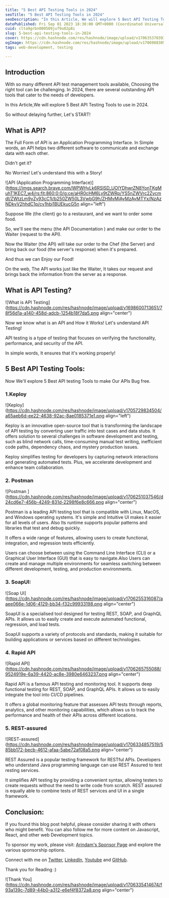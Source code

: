 ```yaml
---
title: "5 Best API Testing Tools in 2024"
seoTitle: "5 Best API Testing Tools in 2024"
seoDescription: "In this Article, We will explore 5 Best API Testing Tools to use in 2024."
datePublished: Fri Sep 01 2023 18:30:00 GMT+0000 (Coordinated Universal Time)
cuid: clta9grbn000509juf9u02p8i
slug: 5-best-api-testing-tools-in-2024
cover: https://cdn.hashnode.com/res/hashnode/image/upload/v1706353703931/04d602b4-4a08-4150-8009-93dbc9cadf40.png
ogImage: https://cdn.hashnode.com/res/hashnode/image/upload/v1706988305162/54ff5aef-69dc-462c-a924-a1266c0d3cca.png
tags: web-development, testing

---
```


## Introduction

With so many different API test management tools available, Choosing the right tool can be challenging. In 2024, there are several outstanding API tools that cater to the needs of developers.

In this Article,We will explore 5 Best API Testing Tools to use in 2024.

So without delaying further, Let's START!

## What is API?

The Full Form of API is an Application Programming Interface. In Simple words, an API helps two different software to communicate and exchange data with each other.

Didn't get it?

No Worries! Let's understand this with a Story!

![API (Application Programming Interface)](https://imgs.search.brave.com/WPWHyLk6RSlSD_UOlYDhwrZN8YonTKgMuhT1KEC7_w4/rs:fit:860:0:0/g:ce/aHR0cHM6Ly9tZWRp/YS5nZWVrc2Zvcmdl/ZWtzLm9yZy93cC1j/b250ZW50L3VwbG9h/ZHMvMjAyMzAyMTYx/NzAzNDkvV2hhdC1p/cy1hbi1BUEkucG5n align="left")

Suppose We (the client) go to a restaurant, and we want to order some food.

So, we'll see the menu (the API Documentation ) and make our order to the Waiter (request to the API).

Now the Waiter (the API) will take our order to the Chef (the Server) and bring back our food (the server's response) when it's prepared.

And thus we can Enjoy our Food!

On the web, The API works just like the Waiter, It takes our request and brings back the information from the server as a response.

## What is API Testing?

![What is API Testing](https://cdn.hashnode.com/res/hashnode/image/upload/v1698600713651/78f56d1a-a140-458d-adcb-1254b18f7da5.png align="center")

Now we know what is an API and How it Works! Let's understand API Testing!

API testing is a type of testing that focuses on verifying the functionality, performance, and security of the API.

In simple words, It ensures that it's working properly!

## 5 Best API Testing Tools:

Now We'll explore 5 Best API testing Tools to make Our APIs Bug free.

### 1.Keploy

![Keploy](https://cdn.hashnode.com/res/hashnode/image/upload/v1705729834504/a65aeb6d-ee22-4638-92ac-8ae0185371e1.png align="left")

Keploy is an innovative open-source tool that is transforming the landscape of API testing by converting user traffic into test cases and data stubs. It offers solution to several challenges in software development and testing, such as blind network calls, time-consuming manual test writing, inefficient code paths, dependency chaos, and mystery production issues.

Keploy simplifies testing for developers by capturing network interactions and generating automated tests. Plus, we accelerate development and enhance team collaboration.

### 2\. Postman

![Postman ](https://cdn.hashnode.com/res/hashnode/image/upload/v1706251037546/d24cd6e7-456b-4249-831d-2298f6e8c666.png align="center")

Postman is a leading API testing tool that is compatible with Linux, MacOS, and Windows operating systems. It's simple and Intuitive UI makes it easier for all levels of users. Also Its runtime supports popular patterns and libraries that test and debug quickly.

It offers a wide range of features, allowing users to create functional, integration, and regression tests efficiently.

Users can choose between using the Command Line Interface (CLI) or a Graphical User Interface (GUI) that is easy to navigate.Also Users can create and manage multiple environments for seamless switching between different development, testing, and production environments.

### 3\. SoapUI:

![Soap UI](https://cdn.hashnode.com/res/hashnode/image/upload/v1706255316087/aaee066e-1d06-4129-bb34-f32c99933198.png align="center")

SoapUI is a specialised tool designed for testing REST, SOAP, and GraphQL APIs. It allows us to easily create and execute automated functional, regression, and load tests.

SoapUI supports a variety of protocols and standards, making it suitable for building applications or services based on different technologies.

### 4\. Rapid API

![Rapid API](https://cdn.hashnode.com/res/hashnode/image/upload/v1706265755088/9524919e-6a39-4420-ac8e-3980e6463237.png align="center")

Rapid API is a famous API testing and monitoring tool. It supports deep functional testing for REST, SOAP, and GraphQL APIs. It allows us to easily integrate the tool into CI/CD pipelines.

It offers a global monitoring feature that assesses API tests through reports, analytics, and other monitoring capabilities, which allows us to track the performance and health of their APIs across different locations.

### 5\. REST-assured

![REST-assured](https://cdn.hashnode.com/res/hashnode/image/upload/v1706334857519/585bb172-becb-4612-afaa-5abe72af08a5.png align="center")

REST Assured is a popular testing framework for RESTful APIs. Developers who understand Java programming language can use REST Assured to test resting services.

It simplifies API testing by providing a convenient syntax, allowing testers to create requests without the need to write code from scratch. REST assured is equally able to combine tests of REST services and UI in a single framework.

## Conclusion:

If you found this blog post helpful, please consider sharing it with others who might benefit. You can also follow me for more content on Javascript, React, and other web Development topics.

To sponsor my work, please visit: [Arindam's Sponsor Page](https://arindam1729.hashnode.dev/sponsor) and explore the various sponsorship options.

Connect with me on [Twitter](https://twitter.com/intent/follow?screen_name=Arindam_1729), [LinkedIn](https://www.linkedin.com/in/arindam2004/), [Youtube](https://www.youtube.com/channel/@Arindam_1729) and [GitHub](https://github.com/Arindam200).

Thank you for Reading :)

![Thank You](https://cdn.hashnode.com/res/hashnode/image/upload/v1706335414674/f93a139c-7d89-44b0-a312-e6ef4f8372a8.png align="center")